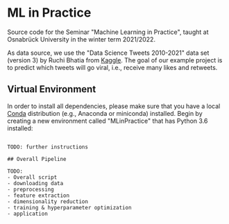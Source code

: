 # ML in Practice
Source code for the Seminar "Machine Learning in Practice", taught at Osnabrück University in the winter term 2021/2022.

As data source, we use the "Data Science Tweets 2010-2021" data set (version 3) by Ruchi Bhatia from [Kaggle](https://www.kaggle.com/ruchi798/data-science-tweets). The goal of our example project is to predict which tweets will go viral, i.e., receive many likes and retweets.

## Virtual Environment

In order to install all dependencies, please make sure that you have a local [Conda]() distribution (e.g., Anaconda or miniconda) installed. Begin by creating a new environment called "MLinPractice" that has Python 3.6 installed:
```conda create --name MLinPractice python=3.6'''

TODO: further instructions

## Overall Pipeline

TODO:
- Overall script
- downloading data
- preprocessing
- feature extraction
- dimensionality reduction
- training & hyperparameter optimization
- application
